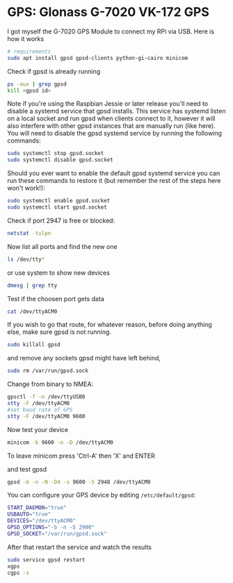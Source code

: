 # GPS: Glonass G-7020 VK-172 GPS
I got myself the G-7020 GPS Module to connect my RPi via USB. Here is how it works
```bash
# requirements
sudo apt install gpsd gpsd-clients python-gi-cairo minicom
```

Check if gpsd is already running
```bash
ps -aux | grep gpsd
kill <gpsd id>
```

Note if you're using the Raspbian Jessie or later release you'll need to disable a systemd service that gpsd installs. This service has systemd listen on a local socket and run gpsd when clients connect to it, however it will also interfere with other gpsd instances that are manually run (like here). You will need to disable the gpsd systemd service by running the following commands:
```bash
sudo systemctl stop gpsd.socket
sudo systemctl disable gpsd.socket
```
Should you ever want to enable the default gpsd systemd service you can run these commands to restore it (but remember the rest of the steps here won't work!):
```bash
sudo systemctl enable gpsd.socket
sudo systemctl start gpsd.socket
```

Check if port 2947 is free or blocked: 
```bash
netstat -tulpn
```

Now list all ports and find the new one
```bash
ls /dev/tty*
```
or use system to show new devices
```bash
dmesg | grep tty
```
Test if the choosen port gets data
```bash
cat /dev/ttyACM0
```
If you wish to go that route, for whatever reason, before doing anything else, make sure gpsd is not running.
```bash
sudo killall gpsd
```
and remove any sockets gpsd might have left behind,
```bash
sudo rm /var/run/gpsd.sock
```
Change from binary to NMEA:
```bash
gpsctl -f -n /dev/ttyUSB0
stty -F /dev/ttyACM0
#set baud rate of GPS
stty -F /dev/ttyACM0 9600
```
Now test your device
```bash
minicom -b 9600 -o -D /dev/ttyACM0
```
To leave minicom press 'Ctrl-A' then 'X' and ENTER

and test gpsd
```bash
gpsd -b -n -N -D4 -s 9600 -S 2948 /dev/ttyACM0 
```

You can configure your GPS device by editing `/etc/default/gpsd`:
```bash
START_DAEMON="true"
USBAUTO="true"
DEVICES="/dev/ttyACM0"
GPSD_OPTIONS="-b -n -S 2900"
GPSD_SOCKET="/var/run/gpsd.sock"
```

After that restart the service and watch the results
```bash
sudo service gpsd restart
xgps 
cgps -s
```